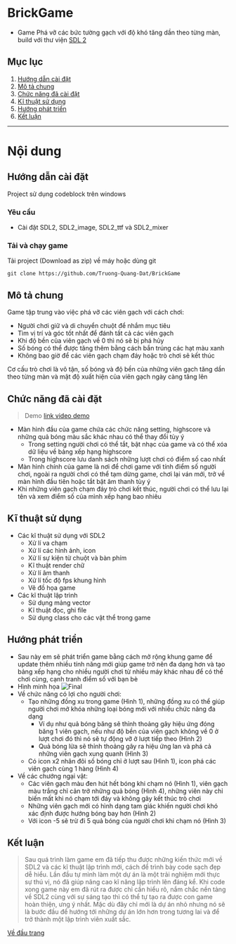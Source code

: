 # BrickGame
- Game Phá vỡ các bức tường gạch với độ khó tăng dần theo từng màn, build với thư viện [SDL 2](https://www.libsdl.org/)


## Mục lục
   1. [Hướng dẫn cài đặt](#hướng-dẫn-cài-đặt) 
   2. [Mô tả chung](#mô-tả-chung)
   3. [Chức năng đã cài đặt](#chức-năng-đã-cài-đặt)
   4. [Kĩ thuật sử dụng](#kĩ-thuật-sử-dụng)
   5. [Hướng phát triển](#hướng-phát-triển)
   6. [Kết luận](#kết-luận)

---
# Nội dung

## Hướng dẫn cài đặt
  Project sử dụng codeblock trên windows
  ### Yêu cầu
  - Cài đặt SDL2, SDL2_image, SDL2_ttf và SDL2_mixer
  ### Tải và chạy game
  Tải project (Download as zip) về máy hoặc dùng git
  ```
  git clone https://github.com/Truong-Quang-Dat/BrickGame
  ```
## Mô tả chung
  Game tập trung vào việc phá vỡ các viên gạch với cách chơi:
  - Người chơi giữ và di chuyển chuột để nhắm mục tiêu
  - Tìm vị trí và góc tốt nhất để đánh tất cả các viên gạch
  - Khi độ bền của viên gạch về 0 thì nó sẽ bị phá hủy
  - Số bóng có thể được tăng thêm bằng cách bắn trúng các hạt màu xanh
  - Không bao giờ để các viên gạch chạm đáy hoặc trò chơi sẽ kết thúc

  Cơ cấu trò chơi là vô tận, số bóng và độ bền của những viên gạch tăng dần theo từng màn và mật độ xuất hiện của viên gạch ngày càng tăng lên

## Chức năng đã cài đặt
  > Demo
  > [link video demo](https://www.youtube.com/watch?v=tUUhsahg2F0)
  - Màn hình đầu của game chứa các chức năng setting, highscore và những quả bóng màu sắc khác nhau có thể thay đổi tùy ý
    - Trong setting người chơi có thể tắt, bật nhạc của game và có thể xóa dữ liệu về bảng xếp hạng highscore
    - Trong highscore lưu danh sách những lượt chơi có điểm số cao nhất
  - Màn hình chính của game là nơi để chơi game với tính điểm số người chơi, ngoài ra người chơi có thể tạm dừng game, chơi lại ván mới, trở về màn hình đầu tiên hoặc tắt bật âm thanh tùy ý
  - Khi những viên gạch chạm đáy trò chơi kết thúc, người chơi có thể lưu lại tên và xem điểm số của mình xếp hạng bao nhiêu

## Kĩ thuật sử dụng
  - Các kĩ thuật sử dụng với SDL2
    - Xử lí va chạm
    - Xử lí các hình ảnh, icon
    - Xử lí sự kiện từ chuột và bàn phím
    - Kĩ thuật render chữ
    - Xử lí âm thanh
    - Xử lí tốc độ fps khung hình
    - Vẽ đồ họa game
  - Các kĩ thuật lập trình
    - Sử dụng mảng vector
    - Kĩ thuật đọc, ghi file
    - Sử dụng class cho các vật thể trong game

## Hướng phát triển
  - Sau này em sẽ phát triển game bằng cách mở rộng khung game để update thêm nhiều tính năng mới giúp game trở nên đa dạng hơn và tạo bảng xếp hạng cho nhiều người chơi từ nhiều máy khác nhau để có thể chơi cùng, cạnh tranh điểm số với bạn bè
  - Hình minh họa
  ![Final](https://user-images.githubusercontent.com/100523403/169688574-8611b10d-33f8-4f25-a07e-4e62af7b4532.png)
  - Về chức năng có lợi cho người chơi:
    - Tạo những đồng xu trong game (Hình 1), những đồng xu có thể giúp người chơi mở khóa những loại bóng mới với nhiều chức năng đa dạng
      - Ví dụ như quả bóng băng sẽ thỉnh thoảng gây hiệu ứng đóng băng 1 viên gạch, nếu như độ bền của viên gạch không về 0 ở lượt chơi đó thì nó sẽ tự động vỡ ở lượt tiếp theo (Hình 2)
      - Quả bóng lửa sẽ thỉnh thoảng gây ra hiệu ứng lan và phá cả những viên gạch xung quanh (Hình 3)
    - Có icon x2 nhân đôi số bóng chỉ ở lượt sau (Hình 1), icon phá các viên gạch cùng 1 hàng (Hình 4)
  - Về các chướng ngại vật:
    - Các viên gạch màu đen hút hết bóng khi chạm nó (Hình 1), viên gạch màu trắng chỉ cản trở những quả bóng (Hình 4), những viên này chỉ biến mất khi nó chạm tới đáy và không gây kết thúc trò chơi
    - Những viên gạch mới có hình dạng tam giác khiến người chơi khó xác định được hướng bóng bay hơn (Hình 2)
    - Với icon -5 sẽ trừ đi 5 quả bóng của người chơi khi chạm nó (Hình 3)

## Kết luận
  > Sau quá trình làm game em đã tiếp thu được những kiến thức mới về SDL2 và các kĩ thuật lập trình mới, cách để trình bày code sạch đẹp dễ hiểu. Lần đầu tự mình làm một dự án là một trải nghiệm mới thực sự thú vị, nó đã giúp nâng cao kĩ năng lập trình lên đáng kể. Khi code xong game này em đã rút ra được chỉ cần hiểu rõ, nắm chắc nền tảng về SDL2 cùng với sự sáng tạo thì có thể tự tạo ra được con game hoàn thiện, ưng ý nhất. Mặc dù đây chỉ mới là dự án nhỏ nhưng nó sẽ là bước đầu để hướng tới những dự án lớn hơn trong tương lai và để trở thành một lập trình viên xuất sắc.

[Về đầu trang](#brickgame)

  
